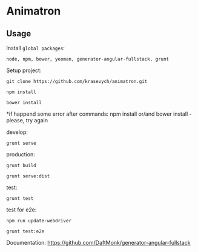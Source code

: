 # Animatron
## Usage

Install `global packages`:
```
node, npm, bower, yeoman, generator-angular-fullstack, grunt
```

Setup project:
```
git clone https://github.com/krasevych/animatron.git

npm install

bower install
```

*if happend some error after commands: npm install or/and bower install - please, try again

develop:
````
grunt serve
````
production:
````
grunt build

grunt serve:dist
````

test:
````
grunt test
````

test for e2e:
````
npm run update-webdriver

grunt test:e2e
````
Documentation: https://github.com/DaftMonk/generator-angular-fullstack
